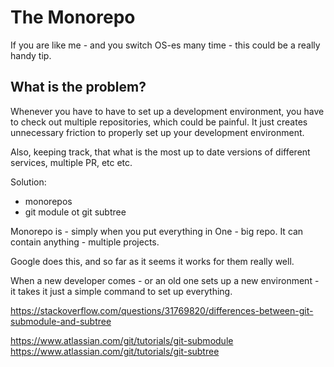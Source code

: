 # The Monorepo

If you are like me - and you switch OS-es many time - this could be a really handy tip.

## What is the problem?

Whenever you have to have to set up a development environment, you have to check out multiple repositories, which could be painful. It just creates unnecessary friction to properly set up your development environment.


<picture here about many repositories>

Also, keeping track, that what is the most up to date versions of different services, multiple PR, etc etc. 

Solution:
- monorepos
- git module ot git subtree

Monorepo is - simply when you put everything in One - big repo. 
It can contain anything - multiple projects.

Google does this, and so far as it seems it works for them really well.

When a new developer comes - or an old one sets up a new environment - it takes it just a simple command to set up everything. 

https://stackoverflow.com/questions/31769820/differences-between-git-submodule-and-subtree

https://www.atlassian.com/git/tutorials/git-submodule
https://www.atlassian.com/git/tutorials/git-subtree